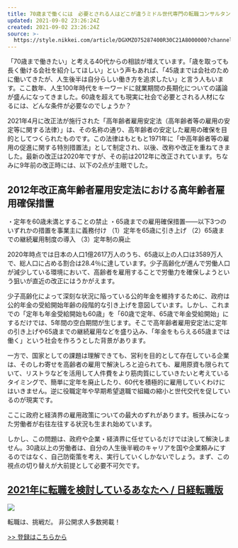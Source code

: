 ```yaml
---
title: 70歳まで働くには　必要とされる人はどこが違うミドル世代専門の転職コンサルタント　黒田真行
updated: 2021-09-02 23:26:24Z
created: 2021-09-02 23:26:24Z
source: >-
  https://style.nikkei.com/article/DGXMZO75287400R30C21A8000000?channel=DF180320167080&n_cid=LMNST020
---
```


「70歳まで働きたい」と考える40代からの相談が増えています。「歳を取っても長く働ける会社を紹介してほしい」という声もあれば、「45歳までは会社のために働いてきたが、人生後半は自分らしい働き方を追求したい」と言う人もいます。ここ数年、人生100年時代をキーワードに就業期間の長期化についての議論が盛んになってきました。60歳を超えても現実に社会で必要とされる人材になるには、どんな条件が必要なのでしょうか？

2021年4月に改正法が施行された「高年齢者雇用安定法（高年齢者等の雇用の安定等に関する法律）」は、その名称の通り、高年齢者の安定した雇用の確保を目的としてつくられたものです。この法律はもともと1971年に「中高年齢者等の雇用の促進に関する特別措置法」として制定され、以後、改称や改正を重ねてきました。最新の改正は2020年ですが、その前は2012年に改正されています。ちなみに9年前の改正時には、以下の2点が主眼でした。

## 2012年改正高年齢者雇用安定法における高年齢者雇用確保措置

・定年を60歳未満とすることの禁止
・65歳までの雇用確保措置――以下3つのいずれかの措置を事業主に義務付け
（1）定年を65歳に引き上げ
（2）65歳までの継続雇用制度の導入
（3）定年制の廃止

2020年時点では日本の人口1億2617万人のうち、65歳以上の人口は3589万人で、総人口に占める割合は28.4％に達しています。少子高齢化が進んで労働人口が減少している環境において、高齢者を雇用することで労働力を確保しようという狙いが直近の改正にはうかがえます。

少子高齢化によって深刻な状況に陥っている公的年金を維持するために、政府は公的年金の受給開始年齢の段階的な引き上げを意図しています。しかし、これまでの「定年も年金受給開始も60歳」を「60歳で定年、65歳で年金受給開始」にするだけでは、5年間の空白期間が生じます。そこで高年齢者雇用安定法に定年の引き上げや65歳までの継続雇用などを盛り込み、「年金をもらえる65歳までは働く」という社会を作ろうとした背景があります。

一方で、国家としての課題は理解できても、営利を目的として存在している企業は、そのしわ寄せを高齢者の雇用で解決しろと迫られても、雇用原資も限られていて、リストラなどを活用して人件費をより筋肉質にしていきたいと考えているタイミングで、簡単に定年を廃止したり、60代を積極的に雇用していくわけにはいきません。逆に役職定年や早期希望退職で組織の縮小と世代交代を促しているのが現実です。

ここに政府と経済界の雇用政策についての最大のずれがあります。板挟みになった労働者が右往左往する状況も生まれ始めています。

しかし、この問題は、政府や企業・経済界に任せているだけでは決して解決しません。30歳以上の労働者は、自分の人生後半戦のキャリアを国や企業頼みにするのではなく、自己防衛策を考え、実行していくしかないでしょう。まず、この視点の切り替えが大前提として必要不可欠です。

##   [2021年に転職を検討しているあなたへ / 日経転職版](https://career.nikkei.com/lp/hny001/?t_rid=NKst_LP_TX_2021_Nstyle_article&utm_source=NKst&utm_medium=content-text&utm_content=lp&utm_campaign=2021_Nstyle_article)

 [![](https://www.nikkei.com/edit/ns/tenshokuban_thumb.jpg)](https://career.nikkei.com/lp/hny001/?t_rid=NKst_LP_TX_2021_Nstyle_article&utm_source=NKst&utm_medium=content-text&utm_content=lp&utm_campaign=2021_Nstyle_article)

転職は、挑戦だ。
非公開求人多数掲載！

 [>> 登録はこちらから](https://career.nikkei.com/lp/hny001/?t_rid=NKst_LP_TX_2021_Nstyle_article&utm_source=NKst&utm_medium=content-text&utm_content=lp&utm_campaign=2021_Nstyle_article)